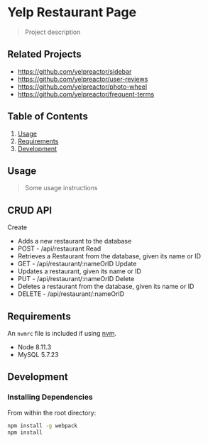 # Yelp Restaurant Page

> Project description

## Related Projects

  - https://github.com/yelpreactor/sidebar
  - https://github.com/yelpreactor/user-reviews
  - https://github.com/yelpreactor/photo-wheel
  - https://github.com/yelpreactor/frequent-terms

## Table of Contents

1. [Usage](#Usage)
1. [Requirements](#requirements)
1. [Development](#development)

## Usage

> Some usage instructions

## CRUD API

Create
 - Adds a new restaurant to the database
 - POST - /api/restaurant
Read
 - Retrieves a Restaurant from the database, given its name or ID
 - GET - /api/restaurant/:nameOrID
Update
 - Updates a restaurant, given its name or ID
 - PUT - /api/restaurant/:nameOrID
Delete
 - Deletes a restaurant from the database, given its name or ID
 - DELETE - /api/restaurant/:nameOrID


## Requirements

An `nvmrc` file is included if using [nvm](https://github.com/creationix/nvm).

- Node 8.11.3
- MySQL 5.7.23

## Development

### Installing Dependencies

From within the root directory:

```sh
npm install -g webpack
npm install
```

